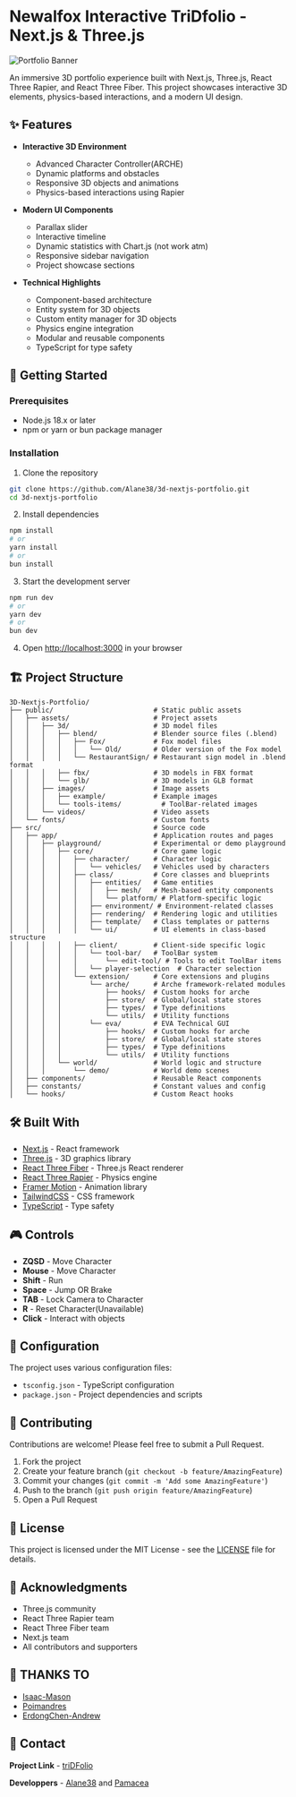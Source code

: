 # Newalfox Interactive TriDfolio - Next.js & Three.js

![Portfolio Banner](https://i.imgur.com/dsK1fjy.png)

An immersive 3D portfolio experience built with Next.js, Three.js, React Three Rapier, and React Three Fiber.
This project showcases interactive 3D elements, physics-based interactions, and a modern UI design.

## ✨ Features

- **Interactive 3D Environment**

  - Advanced Character Controller(ARCHE)
  - Dynamic platforms and obstacles
  - Responsive 3D objects and animations
  - Physics-based interactions using Rapier

- **Modern UI Components**

  - Parallax slider
  - Interactive timeline
  - Dynamic statistics with Chart.js (not work atm)
  - Responsive sidebar navigation
  - Project showcase sections

- **Technical Highlights**
  - Component-based architecture
  - Entity system for 3D objects
  - Custom entity manager for 3D objects
  - Physics engine integration
  - Modular and reusable components
  - TypeScript for type safety

## 🚀 Getting Started

### Prerequisites

- Node.js 18.x or later
- npm or yarn or bun package manager

### Installation

1. Clone the repository

```bash
git clone https://github.com/Alane38/3d-nextjs-portfolio.git
cd 3d-nextjs-portfolio
```

2. Install dependencies

```bash
npm install
# or
yarn install
# or
bun install
```

3. Start the development server

```bash
npm run dev
# or
yarn dev
# or
bun dev
```

4. Open [http://localhost:3000](http://localhost:3000) in your browser

## 🏗️ Project Structure

```
3D-Nextjs-Portfolio/
├── public/                         # Static public assets
│   ├── assets/                     # Project assets
│   │   ├── 3d/                     # 3D model files
│   │   │   ├── blend/              # Blender source files (.blend)
│   │   │   │   ├── Fox/            # Fox model files
│   │   │   │   │   └── Old/        # Older version of the Fox model
│   │   │   │   └── RestaurantSign/ # Restaurant sign model in .blend format
│   │   │   ├── fbx/                # 3D models in FBX format
│   │   │   └── glb/                # 3D models in GLB format
│   │   ├── images/                 # Image assets
│   │   │   ├── example/            # Example images
│   │   │   └── tools-items/          # ToolBar-related images
│   │   └── videos/                 # Video assets
│   └── fonts/                      # Custom fonts
├── src/                            # Source code
│   ├── app/                        # Application routes and pages
│   │   ├── playground/             # Experimental or demo playground
│   │   │   ├── core/               # Core game logic
│   │   │   │   ├── character/      # Character logic
│   │   │   │   │   └── vehicles/   # Vehicles used by characters
│   │   │   │   ├── class/          # Core classes and blueprints
│   │   │   │   │   ├── entities/   # Game entities
│   │   │   │   │   │   ├── mesh/   # Mesh-based entity components
│   │   │   │   │   │   └── platform/ # Platform-specific logic
│   │   │   │   │   ├── environment/ # Environment-related classes
│   │   │   │   │   ├── rendering/  # Rendering logic and utilities
│   │   │   │   │   ├── template/   # Class templates or patterns
│   │   │   │   │   └── ui/         # UI elements in class-based structure
│   │   │   │   ├── client/         # Client-side specific logic
│   │   │   │   │   └── tool-bar/   # ToolBar system
│   │   │   │   │       └── edit-tool/ # Tools to edit ToolBar items
│   │   │   │   │   └── player-selection  # Character selection
│   │   │   │   └── extension/      # Core extensions and plugins
│   │   │   │       └── arche/      # Arche framework-related modules
│   │   │   │           ├── hooks/  # Custom hooks for arche
│   │   │   │           ├── store/  # Global/local state stores
│   │   │   │           ├── types/  # Type definitions
│   │   │   │           └── utils/  # Utility functions
│   │   │   │       └── eva/        # EVA Technical GUI
│   │   │   │           ├── hooks/  # Custom hooks for arche
│   │   │   │           ├── store/  # Global/local state stores
│   │   │   │           ├── types/  # Type definitions
│   │   │   │           └── utils/  # Utility functions
│   │   │   └── world/              # World logic and structure
│   │   │       └── demo/           # World demo scenes
│   ├── components/                 # Reusable React components
│   ├── constants/                  # Constant values and config
│   └── hooks/                      # Custom React hooks

```

## 🛠️ Built With

- [Next.js](https://nextjs.org/) - React framework
- [Three.js](https://threejs.org/) - 3D graphics library
- [React Three Fiber](https://docs.pmnd.rs/react-three-fiber) - Three.js React renderer
- [React Three Rapier](https://github.com/pmndrs/react-three-rapier) - Physics engine
- [Framer Motion](https://www.framer.com/motion/) - Animation library
- [TailwindCSS](https://tailwindcss.com/) - CSS framework
- [TypeScript](https://www.typescriptlang.org/) - Type safety

## 🎮 Controls

- **ZQSD** - Move Character
- **Mouse** - Move Character
- **Shift** - Run
- **Space** - Jump OR Brake
- **TAB** - Lock Camera to Character
- **R** - Reset Character(Unavailable)
- **Click** - Interact with objects

## 🔧 Configuration

The project uses various configuration files:

- `tsconfig.json` - TypeScript configuration
- `package.json` - Project dependencies and scripts

## 🤝 Contributing

Contributions are welcome! Please feel free to submit a Pull Request.

1. Fork the project
2. Create your feature branch (`git checkout -b feature/AmazingFeature`)
3. Commit your changes (`git commit -m 'Add some AmazingFeature'`)
4. Push to the branch (`git push origin feature/AmazingFeature`)
5. Open a Pull Request

## 📝 License

This project is licensed under the MIT License - see the [LICENSE](LICENSE) file for details.

## 🙏 Acknowledgments

- Three.js community
- React Three Rapier team
- React Three Fiber team
- Next.js team
- All contributors and supporters

## 🌟 THANKS TO

- [Isaac-Mason](https://github.com/isaac-mason)
- [Poimandres](https://github.com/pmndrs)
- [ErdongChen-Andrew](https://github.com/ErdongChen-Andrew)

## 📧 Contact

**Project Link** - [triDFolio](https://github.com/Alane38/3d-nextjs-portfolio)

**Developpers** - [Alane38](https://github.com/Alane38) and [Pamacea](https://github.com/Pamacea)
